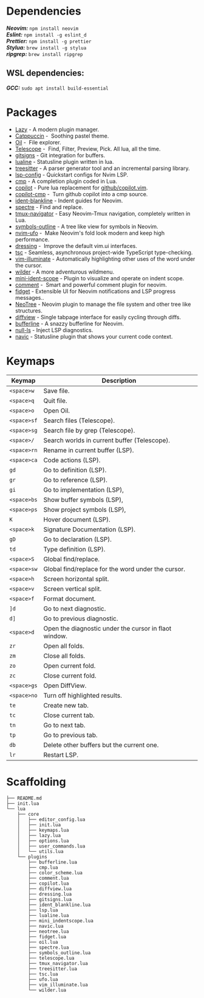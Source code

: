 # Dependencies

**_Neovim:_** `npm install neovim` <br/>
**_Eslint:_** `npm install -g eslint_d` <br/>
**_Prettier:_** `npm install -g prettier` <br/>
**_Stylua:_** `brew install -g stylua` <br/>
**_ripgrep:_** `brew install ripgrep` <br/>

## WSL dependencies:

**_GCC:_** `sudo apt install build-essential`

# Packages

- [Lazy](https://github.com/folke/lazy.nvim) - A modern plugin manager.
- [Catppuccin](https://github.com/catppuccin/nvim) -  Soothing pastel theme.
- [Oil](https://github.com/stevearc/oil.nvim) -  File explorer.
- [Telescope](https://github.com/nvim-telescope/telescope.nvim) -  Find, Filter, Preview, Pick. All lua, all the time.
- [gitsigns](https://github.com/lewis6991/gitsigns.nvim) - Git integration for buffers.
- [lualine](https://github.com/nvim-lualine/lualine.nvim) - Statusline plugin written in lua.
- [treesitter](https://github.com/nvim-treesitter/nvim-treesitter) - A parser generator tool and an incremental parsing library.
- [lsp-config](https://github.com/neovim/nvim-lspconfig) - Quickstart configs for Nvim LSP.
- [cmp](https://github.com/hrsh7th/nvim-cmp) - A completion plugin coded in Lua.
- [copilot](https://github.com/zbirenbaum/copilot.lua) - Pure lua replacement for [github/copilot.vim](https://github.com/github/copilot.vim).
- [copilot-cmp](https://github.com/zbirenbaum/copilot-cmp) -  Turn github copilot into a cmp source.
- [ident-blankline](https://github.com/lukas-reineke/indent-blankline.nvim) - Indent guides for Neovim.
- [spectre](https://github.com/nvim-pack/nvim-spectre) - Find and replace.
- [tmux-navigator](https://github.com/alexghergh/nvim-tmux-navigation) - Easy Neovim-Tmux navigation, completely written in Lua.
- [symbols-outline](https://github.com/simrat39/symbols-outline.nvim) - A tree like view for symbols in Neovim.
- [nvim-ufo](https://github.com/kevinhwang91/nvim-ufo) -  Make Neovim's fold look modern and keep high performance.
- [dressing](https://github.com/stevearc/dressing.nvim) -  Improve the default vim.ui interfaces.
- [tsc](https://github.com/dmmulroy/tsc.nvim) - Seamless, asynchronous project-wide TypeScript type-checking.
- [vim-illuminate](https://github.com/RRethy/vim-illuminate) - Automatically highlighting other uses of the word under the cursor.
- [wilder](https://github.com/gelguy/wilder.nvim) - A more adventurous wildmenu.
- [mini-ident-scope](https://github.com/echasnovski/mini.indentscope) - Plugin to visualize and operate on indent scope.
- [comment](https://github.com/numToStr/Comment.nvim) -  Smart and powerful comment plugin for neovim.
- [fidget](https://github.com/j-hui/fidget.nvim) - Extensible UI for Neovim notifications and LSP progress messages..
- [NeoTree](https://github.com/nvim-neo-tree/neo-tree.nvim) - Neovim plugin to manage the file system and other tree like structures.
- [diffview](https://github.com/sindrets/diffview.nvim) - Single tabpage interface for easily cycling through diffs.
- [bufferline](https://github.com/akinsho/bufferline.nvim) - A snazzy bufferline for Neovim.
- [null-ls](https://github.com/jose-elias-alvarez/null-ls.nvim) - Inject LSP diagnostics.
- [navic](https://github.com/SmiteshP/nvim-navic) - Statusline plugin that shows your current code context.

# Keymaps

| Keymap         | Description                                           |
| -------------- | ----------------------------------------------------- |
| `<space>w`     | Save file.                                            |
| `<space>q`<br> | Quit file.                                            |
| `<space>o`     | Open Oil.                                             |
| `<space>sf`    | Search files (Telescope).<br>                         |
| `<space>sg`    | Search file by grep (Telescope).                      |
| `<space>/`     | Search worlds in current buffer (Telescope).          |
| `<space>rn`    | Rename in current buffer (LSP).                       |
| `<space>ca`    | Code actions (LSP).                                   |
| `gd`           | Go to definition (LSP).                               |
| `gr`           | Go to reference (LSP).                                |
| `gi`           | Go to implementation (LSP),                           |
| `<space>bs`    | Show buffer symbols (LSP),                            |
| `<space>ps`    | Show project symbols (LSP),                           |
| `K`            | Hover document (LSP).                                 |
| `<space>k`     | Signature Documentation (LSP).                        |
| `gD`           | Go to declaration (LSP).                              |
| `td`           | Type definition (LSP).                                |
| `<space>S`     | Global find/replace.                                  |
| `<space>sw`    | Global find/replace for the word under the cursor.    |
| `<space>h`     | Screen horizontal split.                              |
| `<space>v`     | Screen vertical split.                                |
| `<space>f`     | Format document.                                      |
| `]d`           | Go to next diagnostic.                                |
| `d]`           | Go to previous diagnostic.                            |
| `<space>d`     | Open the diagnostic under the cursor in flaot window. |
| `zr`           | Open all folds.                                       |
| `zm`           | Close all folds.                                      |
| `zo`           | Open current fold.                                    |
| `zc`           | Close current fold.                                   |
| `<space>gs`    | Open DiffView.                                        |
| `<space>no`    | Turn off highlighted results.                         |
| `te`           | Create new tab.                                       |
| `tc`           | Close current tab.                                    |
| `tn`           | Go to next tab.                                       |
| `tp`           | Go to previous tab.                                   |
| `db`           | Delete other buffers but the current one.             |
| `lr`           | Restart LSP.                                          |

# Scaffolding

```
├── README.md
├── init.lua
└── lua
    ├── core
    │   ├── editor_config.lua
    │   ├── init.lua
    │   ├── keymaps.lua
    │   ├── lazy.lua
    │   ├── options.lua
    │   ├── user_commands.lua
    │   └── utils.lua
    └── plugins
        ├── bufferline.lua
        ├── cmp.lua
        ├── color_scheme.lua
        ├── comment.lua
        ├── copilot.lua
        ├── diffview.lua
        ├── dressing.lua
        ├── gitsigns.lua
        ├── ident_blankline.lua
        ├── lsp.lua
        ├── lualine.lua
        ├── mini_indentscope.lua
        ├── navic.lua
        ├── neotree.lua
        ├── fidget.lua
        ├── oil.lua
        ├── spectre.lua
        ├── symbols_outline.lua
        ├── telescope.lua
        ├── tmux_navigator.lua
        ├── treesitter.lua
        ├── tsc.lua
        ├── ufo.lua
        ├── vim_illuminate.lua
        └── wilder.lua
```
